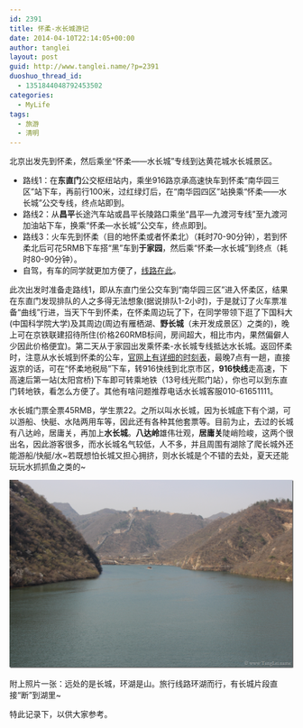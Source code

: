 ```yaml
---
id: 2391
title: 怀柔-水长城游记
date: 2014-04-10T22:14:05+00:00
author: tanglei
layout: post
guid: http://www.tanglei.name/?p=2391
duoshuo_thread_id:
  - 1351844048792453502
categories:
  - MyLife
tags:
  - 旅游
  - 清明
---
```

北京出发先到怀柔，然后乘坐“怀柔——水长城”专线到达黄花城水长城景区。

  * 路线1：在**东直门**公交枢纽站内，乘坐916路京承高速快车到怀柔“南华园三区”站下车，再前行100米，过红绿灯后，在“南华园四区”站换乘“怀柔——水长城”公交专线，终点站即到。
  * 路线2：从**昌平**长途汽车站或昌平长陵路口乘坐“昌平—九渡河专线”至九渡河加油站下车，换乘“怀柔—水长城”公交车，终点即到。
  * 路线3：火车先到怀柔（目的地怀柔或者怀柔北）（耗时70-90分钟），若到怀柔北后可花5RMB下车搭“黑”车到**于家园**，然后乘“怀柔—水长城”到终点（耗时80-90分钟）。
  * 自驾，有车的同学就更加方便了，[线路在此](http://www.huanghuacheng.com/index.php?m=content&c=index&a=lists&catid=50)。

此次出发时准备走路线1，即从东直门坐公交车到“南华园三区”进入怀柔区，结果在东直门发现排队的人之多得无法想象(据说排队1-2小时)，于是就订了火车票准备“曲线”行进，当天下午到怀柔，在怀柔周边玩了下，在同学带领下逛了下国科大(中国科学院大学)及其周边(周边有雁栖湖、**野长城**（未开发成景区）之类的)，晚上可在京铁联建招待所住(价格260RMB标间，房间超大，相比市内，果然偏僻人少因此价格便宜)。第二天从于家园出发乘怀柔-水长城专线抵达水长城。返回怀柔时，注意从水长城到怀柔的公车，[官网上有详细的时刻表](http://www.huanghuacheng.com/index.php?m=content&c=index&a=lists&catid=52)，最晚7点有一趟，直接返京的话，可在“怀柔地税局”下车，转916快线到北京市区，**916快线**走高速，下高速后第一站(太阳宫桥)下车即可转乘地铁（13号线光熙门站），你也可以到东直门转地铁，看怎么方便了。其他有啥问题推荐电话水长城客服010-61651111。

水长城门票全票45RMB，学生票22。之所以叫水长城，因为长城底下有个湖，可以游船、快艇、水陆两用车等，因此还有各种其他套票等。目前为止，去过的长城有八达岭，居庸关，再加上**水长城**。**八达岭**雄伟壮观，**居庸关**陡峭险峻，这两个很出名，因此游客很多，而水长城名气较低，人不多，并且周围有湖除了爬长城外还能游船/快艇/水~若既想怕长城又担心拥挤，则水长城是个不错的去处，夏天还能玩玩水抓抓鱼之类的~

[<img title="water-great-wall" src="/wp-content/uploads/2014/04/water-great-wall_thumb.png" alt="water-great-wall"  />](/wp-content/uploads/2014/04/water-great-wall.png)

附上照片一张：远处的是长城，环湖是山。旅行线路环湖而行，有长城片段直接“断”到湖里~

特此记录下，以供大家参考。
